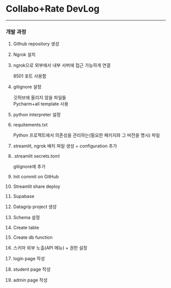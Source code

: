 # Collabo+Rate DevLog
- - -
### 개발 과정
1.	Github repository 생성
2.	Ngrok 설치
3.	ngrok으로 외부에서 내부 서버에 접근 가능하게 연결

    8501 포트 사용함
4.	gitignore 설정 

    깃허브에 올리지 않을 파일들    
    Pycharm+all template 사용
5.	python interpreter 설정 
6.	requitements.txt

    Python 프로젝트에서 의존성을 관리하는(필요한 패키지와 그 버전을 명시) 파일
7.	streamlit, ngrok 배치 파일 생성 + configuration 추가
8.	.streamlit secrets.toml

    gitignore에 추가
9.	Init commit on GitHub
10.	Streamlit share deploy
11.	Supabase
12.	Datagrip project 생성
13.	Schema 설정
14.	Create table
15.	Create db function
16.	스키마 외부 노출(API 메뉴) + 권한 설정
17. login page 작성
18. student page 작성
19. admin page 작성

